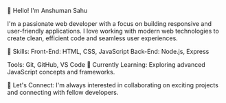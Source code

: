 👋 Hello! I'm Anshuman Sahu

I'm a passionate web developer with a focus on building responsive and user-friendly applications. I love working with modern web technologies to create clean, efficient code and seamless user experiences.

🚀 Skills:
Front-End: HTML, CSS, JavaScript
Back-End: Node.js, Express

Tools: Git, GitHub, VS Code
🌱 Currently Learning:
Exploring advanced JavaScript concepts and frameworks.

💬 Let's Connect:
I'm always interested in collaborating on exciting projects and connecting with fellow developers.



<!---
anshumansahu620/anshumansahu620 is a ✨ special ✨ repository because its `README.md` (this file) appears on your GitHub profile.
You can click the Preview link to take a look at your changes.
--->
